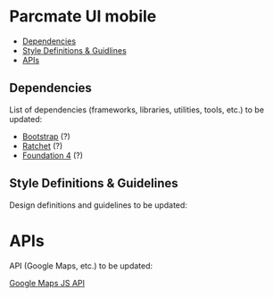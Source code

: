 # Parcmate UI mobile

- [Dependencies](#dependencies)
- [Style Definitions & Guidlines](#style-definition)
- [APIs](#apis)

## Dependencies

List of dependencies (frameworks, libraries, utilities, tools, etc.) to
be updated:

- [Bootstrap](http://bootstrap.com/) (?)
- [Ratchet](http://goratchet.com/) (?)
- [Foundation 4](http://foundation.zurb.com/) (?)

## Style Definitions & Guidelines

Design definitions and guidelines to be updated:

# APIs

API (Google Maps, etc.) to be updated:

[Google Maps JS
API](https://developers.google.com/maps/documentation/javascript/)
